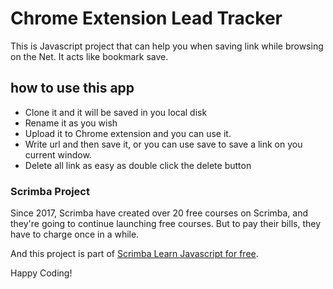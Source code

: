 # Chrome Extension Lead Tracker 

This is Javascript project that can help you when saving link while browsing on the Net.
It acts like bookmark save.

## how to use this app 
- Clone it and it will be saved in you local disk
- Rename it as you wish
- Upload it to Chrome extension and you can use it.
- Write url and then save it, or you can use save to save a link on you current window.
- Delete all link as easy as double click the delete button

### Scrimba Project

Since 2017, Scrimba have created over 20 free courses on Scrimba, and they're going to
continue launching free courses. But to pay their bills, they have to charge once
in a while. 

And this project is part of [Scrimba Learn Javascript for free](https://scrimba.com/learn/learnjavascript).

Happy Coding!
